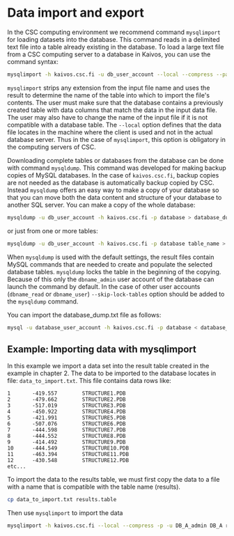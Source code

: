 # Data import and export

In the CSC computing environment we recommend command `mysqlimport` for loading datasets into the database.  This command reads in a delimited text file into a table already existing in the database. To load a large text file from a CSC computing server to a database in Kaivos, you can use the command syntax:

```bash
mysqlimport -h kaivos.csc.fi -u db_user_account --local --compress --password database_name input_file.table
```

`mysqlimport` strips any extension from the input file name and uses the result to determine the name of the table into which to import the file's contents. The user must make sure that the database contains a previously created table with data columns that match the data in the input data file. The user may also have to change the name of the input file if it is not compatible with a database table. The `--local` option defines that the data file locates in the machine where the client is used and not in the actual database server. Thus in the case of `mysqlimport`, this option is obligatory in the computing servers of CSC.

Downloading complete tables or databases from the database can be done with command `mysqldump`. This command was developed for making backup copies of MySQL databases. In the case of `kaivos.csc.fi`, backup copies are not needed as the database is automatically backup copied by CSC.  Instead `mysqldump` offers an easy way to make a copy of your database so that you can move both the data content and structure of your database to another SQL server. You can make a copy of the whole database:

```bash
mysqldump -u db_user_account -h kaivos.csc.fi -p database > database_dump.txt
```

or just from one or more tables:

```bash
mysqldump -u db_user_account -h kaivos.csc.fi -p database table_name > table_dump.txt
```

When `mysqldump` is used with the default settings, the result files contain MySQL commands that are needed to create and populate the selected database tables. `mysqldump` locks the table in the beginning of the copying. Because of this only the `dbname_admin` user account of the database can launch the command by default. In the case of other user accounts (`dbname_read` or `dbname_user`)  `--skip-lock-tables` option should be added to the `mysqldump` command.

You can import the database_dump.txt file as follows:

```bash
mysql -u database_user_account -h kaivos.csc.fi -p database < database_dump.txt
```

## Example: Importing data with mysqlimport

In this example we import a data set into the result table created in the example in chapter 2.  The data to be imported to the database locates in file: `data_to_import.txt`. This file contains data rows like:

```text
1       -419.557        STRUCTURE1.PDB
2       -479.662        STRUCTURE2.PDB
3       -517.019        STRUCTURE3.PDB
4       -450.922        STRUCTURE4.PDB
5       -421.991        STRUCTURE5.PDB
6       -507.076        STRUCTURE6.PDB
7       -444.598        STRUCTURE7.PDB
8       -444.552        STRUCTURE8.PDB
9       -414.492        STRUCTURE9.PDB
10      -444.549        STRUCTURE10.PDB
11      -463.394        STRUCTURE11.PDB
12      -430.548        STRUCTURE12.PDB
etc...
```

To import the data to the results table, we must first copy the data to a file with a name that is compatible with the table name (results).  

```bash
cp data_to_import.txt results.table
```

Then use `mysqlimport` to import the data

```bash
mysqlimport -h kaivos.csc.fi --local --compress -p -u DB_A_admin DB_A results.table
```
